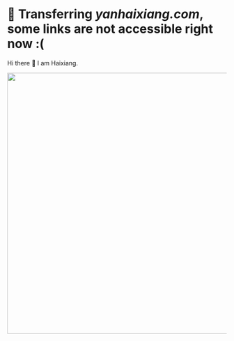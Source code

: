 # 🚧 Transferring *yanhaixiang.com*, some links are not accessible right now :(

Hi there 👋 I am Haixiang.

<img src="https://upload-images.jianshu.io/upload_images/2979799-b408c93cd5509b8b.png" width="600" alt=""/>
